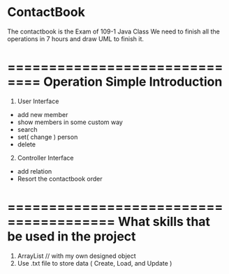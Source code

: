 # ContactBook
The contactbook is the Exam of 109-1 Java Class
We need to finish all the operations in 7 hours and draw UML to finish it.

==============================
Operation Simple Introduction
==============================
1. User Interface
- add new member
- show members in some custom way
- search
- set( change ) person
- delete
2. Controller Interface
- add relation
- Resort the contactbook order

=======================================
What skills that be used in the project
=======================================
1. ArrayList<Person> // with my own designed object <Person>
2. Use .txt file to store data ( Create, Load, and Update )

